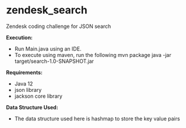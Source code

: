 # zendesk_search
 Zendesk coding challenge for JSON search

**Execution:**
- Run Main.java using an IDE.
- To execute using maven, run the following
  mvn package
 java -jar target/search-1.0-SNAPSHOT.jar 


**Requirements:**
- Java 12
- json library
- jackson core library


**Data Structure Used:**
- The data structure used here is hashmap to store the key value pairs

